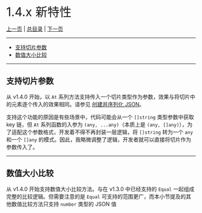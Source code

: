 
<font size=6>1.4.x 新特性</font>

[上一页](./13_beta.md) | [总目录](./README.md) | [下一页](./15_1_13_new_feature.md)

---

- [支持切片参数](#支持切片参数)
- [数值大小比较](#数值大小比较)

---

## 支持切片参数

从 v1.4.0 开始，以 `At` 系列方法支持传入一个切片类型作为参数，效果与将切片中的元素逐个传入的效果相同。请参见 [创建并序列化 JSON](./03_set.md)。

支持这个功能的原因是有些场景中，代码可能会从一个 `[]string` 类型参数中获取 key 链，但 `At` 系列函数的入参为 `(any, ...any)`（本质上是 `(any, []any)`），为了适配这个参数格式，开发着不得不再封装一层逻辑，将 `[]string` 转为一个 `any` 和一个 `[]any` 的模式。因此，我略微调整了逻辑，开发者就可以直接将切片作为参数传入了。

---

## 数值大小比较

从 v1.4.0 开始支持数值大小比较方法。与在 v1.3.0 中已经支持的 `Equal` 一起组成完整的比较逻辑。但需要注意的是 `Equal` 可支持的范围更广，而本小节提及的其他数值比较方法只支持 `number` 类型的 JSON 值


